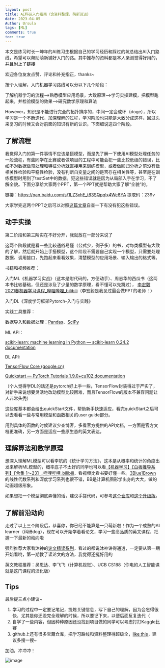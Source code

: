 ```yaml
---
layout: post
title: AI科研入门指南（含资料整理，萌新请进）
date: 2023-04-05
Author: Ursula
tags: [ML]
comments: true
toc: true
--- 
```


本文是练习时长一坤年的AI练习生根据自己的学习经历和踩过的坑总结出AI入门路线，希望可以帮助萌新铺好入门的路。其中推荐的资料都是本人亲测觉得好用的，并且附上了链接

欢迎各位友友点赞、评论和补充指正，thanks~

按个人理解，入门机器学习路线可以分以下几个阶段：

了解机器学习的流程-->熟悉模型应用场景，大致原理-->学习实操建模，把模型跑起来，并检验模型的效果-->研究数学原理和算法

However，知识是不能进行完全的拓扑排序的，中间一定会成环（doge），所以学习是一个不断迭代，加深理解的过程，学习阶段也只能是大致分成这样，回过头来复习的时候又会对前面的知识有新的认识。下面细说这四个阶段。

## 了解流程

我觉得入门的第一件事情不应该是搭模型，而是先了解一下使用AI模型处理任务的一般流程，有些同学在比赛或者做项目的工程中可能会犯一些比较低级的错误，比如不对数据做预处理和特征分析就直接用来训练模型，或者做回归分析之前没有做相关性检验和平稳性检验，没有判断自变量之间的是否存在相关性等，甚至是在训练模型时用到了testSet中的数据。犯这些错误就是因为从局部入手在学习，不了解全貌。下面分享给大家两个PPT，第一个PPT就是帮助大家了解“全貌”的。

链接：https://pan.baidu.com/s/1LZ3xhE_t83SQpqlx4Wc6YA 
提取码：239v

大家学完这两个PPT之后可以对照[这篇文章](https://mp.weixin.qq.com/s/_iRZA4nZNCgWQKxl8TD-TQ)自查一下有没有犯这些错误。

## 动手实操

第二阶段和第三阶实在不好分开，我就放在一部分来说了

这两个阶段就是看一些比较通俗易懂（公式少，例子多）的书，对每类模型有大致的了解，然后就开始上手搭模型，这个阶段不需要自己实现一个模型，只需要处理数据、调用接口，先跑起来看看效果，清楚模型的应用场景、输入输出的格式等。

书籍和视频推荐：

入门ML《机器学习实战》（这本是附代码的，方便动手）、周志华的西瓜书（这两本书比较基础，但还是涉及了少量的数学原理，看不懂可以先跳过），
[李宏毅2021春机器学习课程_哔哩哔哩_bilibili](https://www.bilibili.com/video/BV1Wv411h7kN/)（李宏毅是我见过最会做PPT的老师！）

入门DL《深度学习框架Pytorch-入门与实践》

实践工具推荐：

数据导入和数据处理：[Pandas](https://pandas.pydata.org/)、[SciPy](https://scipy.org/)

ML API：

[scikit-learn: machine learning in Python — scikit-learn 0.24.2 documentation ](https://scikit-learn.org/stable/index.html)

DL API:

[TensorFlow Core (google.cn)](https://tensorflow.google.cn/overview/?hl=zh_cn)

[Quickstart — PyTorch Tutorials 1.9.0+cu102 documentation](https://pytorch.org/tutorials/beginner/basics/quickstart_tutorial.html)

（个人觉得学DL的话还是pytorch好上手一些，TensorFlow封装得过于严实了，对新手来说想要灵活地改动模型比较困难，而且TensorFlow的版本不兼容问题让人非常头秃）

这些库基本都会给出quickStart文件，帮助新手快速适应，看完quickStart之后可以去看看一些与常用模型和函数相关的user guide部分。

用到具体的函数的时候建议少查博客，多看官方提供的API文档，一方面是官方文档更准确，另一方面是适应一些原生态的英文表达。

## 理解算法和数学原理

想深入理解ML模型可以看李航的《统计学习方法》，这本是从概率和统计的角度出发来解析ML模型的，概率底子不太好的同学也可以看[【机器学习】【白板推导系列】【合集 1～23】_哔哩哔哩_bilibili](https://www.bilibili.com/video/BV1aE411o7qd/?from=search&seid=11352464084487049350&vd_source=9da8a8ddd09633f1154195a4e101a0d4)，看视频比看书要好懂一些。[3Blue1Brown](https://space.bilibili.com/88461692/channel/series) 的线性代数系列和深度学习系列也很不错，BB是计算机图形学出身的大大，做的动画超级形象。

如果想把一个模型彻底弄懂的话，建议手搓代码，可参考[这个仓库](https://github.com/lawlite19/MachineLearning_Python)和[这个升级版](https://github.com/ddbourgin/numpy-ml)。

## 了解前沿动向

走过了以上三个阶段后，恭喜你，你已经不能算是一只萌新啦！作为一个成熟的AI learner（科研dog），现在可以开始学着看论文，学习一些高品质的英文课程，把握一下最新的动向啦

强烈推荐大家看沐神的[论文精读系列](https://space.bilibili.com/1567748478/channel/collectiondetail?sid=32744)，看过的都说沐神讲得通透，一定要从第一期开始看哟，第一期教了读论文的方法，我觉得还挺好用的

英文教程推荐：吴恩达、李飞飞（计算机视觉）、UCB CS188（你电的人工智能课就是这门课程的汉化版）

## Tips

最后提三点小建议~

1. 学习的过程中一定要记笔记，提炼关键信息，写下自己的理解，因为会忘得很快，尤其是你还没完全理解的时候，所以要记下来，以便后面反复迭代（
2. 自学了一些内容，但因种种原因还没找到项目做的同学可以考虑打打Kaggle比赛
3. github上还有很多宝藏仓库，把学习路线和资料整理得超级全，[like this](https://github.com/jindongwang/MachineLearning)，建议多搜一搜~ 

加油，冲冲冲！

![image](https://user-images.githubusercontent.com/73097943/230108060-1db60342-7f95-4f47-a441-e2427008662c.png)

